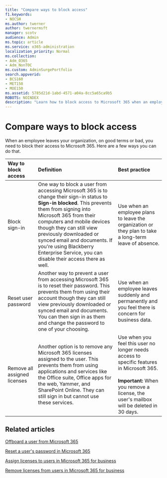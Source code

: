 ```yaml
---
title: "Compare ways to block access"
f1.keywords:
- NOCSH
ms.author: twerner
author: twernermsft
manager: scotv
audience: Admin
ms.topic: article
ms.service: o365-administration
localization_priority: Normal
ms.collection: 
- Adm_O365
- Adm_NonTOC
ms.custom: AdminSurgePortfolio
search.appverid:
- BCS160
- MET150
- MOE150
ms.assetid: 5785d21d-1abd-4571-a04a-8cc5a65ca9b5
ROBOTS: NOINDEX
description: "Learn how to block access to Microsoft 365 when an employee leaves your organization."
---
```


# Compare ways to block access

When an employee leaves your organization, on good terms or bad, you need to block their access to Microsoft 365. Here are a few ways you can do that.
  
|Way to block access|Definition|Best practice|
|:-----|:-----|:-----|
|Block sign-in  <br/> |One way to block a user from accessing Microsoft 365 is to change their sign-in status to **Sign-in blocked**. This prevents them from signing into Microsoft 365 from their computers and mobile devices though they can still view previously downloaded or synced email and documents. If you're using Blackberry Enterprise Service, you can disable their access there as well.  <br/> |Use when an employee plans to leave the organization or they plan to take a long-term leave of absence.  <br/> |
|Reset user password  <br/> |Another way to prevent a user from accessing Microsoft 365 is to reset their password. This prevents them from using their account though they can still view previously downloaded or synced email and documents. You can then sign in as them and change the password to one of your choosing.  <br/> |Use when an employee leaves suddenly and permanently and you feel there is concern for business data.  <br/> |
|Remove all assigned licenses  <br/> |Another option is to remove any Microsoft 365 licenses assigned to the user. This prevents them from using applications and services like the Office suite, Office apps for the web, Yammer, and SharePoint Online. They can still sign in but cannot use these services.  <br/> |Use when you feel this user no longer needs access to specific features in Microsoft 365.  <br/> <br> **Important:** When you remove a license, the user's mailbox will be deleted in 30 days.
   
## Related articles

[Offboard a user from Microsoft 365](../add-users/remove-former-employee.md)
    
[Reset a user's password in Microsoft 365](../add-users/reset-passwords.md)
    
[Assign licenses to users in Microsoft 365 for business](../manage/assign-licenses-to-users.md)
    
[Remove licenses from users in Microsoft 365 for business](../manage/remove-licenses-from-users.md)
    

